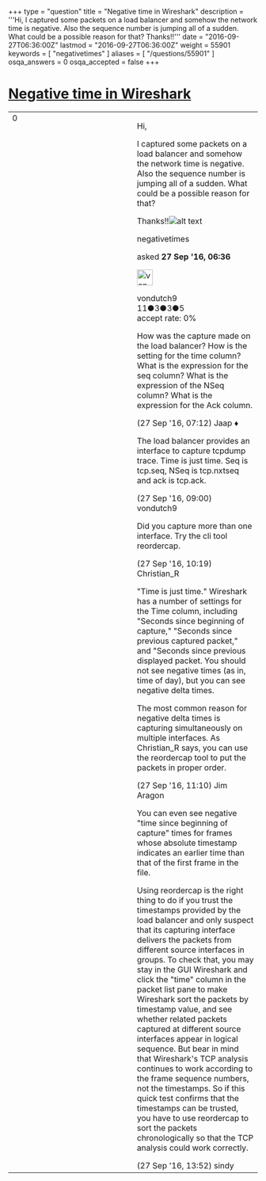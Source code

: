 +++
type = "question"
title = "Negative time in Wireshark"
description = '''Hi, I captured some packets on a load balancer and somehow the network time is negative. Also the sequence number is jumping all of a sudden. What could be a possible reason for that? Thanks!!'''
date = "2016-09-27T06:36:00Z"
lastmod = "2016-09-27T06:36:00Z"
weight = 55901
keywords = [ "negativetimes" ]
aliases = [ "/questions/55901" ]
osqa_answers = 0
osqa_accepted = false
+++

<div class="headNormal">

# [Negative time in Wireshark](/questions/55901/negative-time-in-wireshark)

</div>

<div id="main-body">

<div id="askform">

<table id="question-table" style="width:100%;"><colgroup><col style="width: 50%" /><col style="width: 50%" /></colgroup><tbody><tr class="odd"><td style="width: 30px; vertical-align: top"><div class="vote-buttons"><div id="post-55901-score" class="post-score" title="current number of votes">0</div><div id="favorite-count" class="favorite-count"></div></div></td><td><div id="item-right"><div class="question-body"><p>Hi,</p><p>I captured some packets on a load balancer and somehow the network time is negative. Also the sequence number is jumping all of a sudden. What could be a possible reason for that?</p><p>Thanks!!<img src="https://osqa-ask.wireshark.org/upfiles/Screen_Shot_2016-09-27_at_8.07.27_PM.png" alt="alt text" /></p></div><div id="question-tags" class="tags-container tags">negativetimes</div><div id="question-controls" class="post-controls"></div><div class="post-update-info-container"><div class="post-update-info post-update-info-user"><p>asked <strong>27 Sep '16, 06:36</strong></p><img src="https://secure.gravatar.com/avatar/68b978baf280d6656178b3a96a1df45e?s=32&amp;d=identicon&amp;r=g" class="gravatar" width="32" height="32" alt="vondutch9&#39;s gravatar image" /><p>vondutch9<br />
<span class="score" title="11 reputation points">11</span><span title="3 badges"><span class="badge1">●</span><span class="badgecount">3</span></span><span title="3 badges"><span class="silver">●</span><span class="badgecount">3</span></span><span title="5 badges"><span class="bronze">●</span><span class="badgecount">5</span></span><br />
<span class="accept_rate" title="Rate of the user&#39;s accepted answers">accept rate:</span> <span title="vondutch9 has no accepted answers">0%</span></p></img></div></div><div id="comments-container-55901" class="comments-container"><span id="55911"></span><div id="comment-55911" class="comment"><div id="post-55911-score" class="comment-score"></div><div class="comment-text"><p>How was the capture made on the load balancer? How is the setting for the time column? What is the expression for the seq column? What is the expression of the NSeq column? What is the expression for the Ack column.</p></div><div id="comment-55911-info" class="comment-info"><span class="comment-age">(27 Sep '16, 07:12)</span> Jaap ♦</div></div><span id="55919"></span><div id="comment-55919" class="comment"><div id="post-55919-score" class="comment-score"></div><div class="comment-text"><p>The load balancer provides an interface to capture tcpdump trace. Time is just time. Seq is tcp.seq, NSeq is tcp.nxtseq and ack is tcp.ack.</p></div><div id="comment-55919-info" class="comment-info"><span class="comment-age">(27 Sep '16, 09:00)</span> vondutch9</div></div><span id="55928"></span><div id="comment-55928" class="comment"><div id="post-55928-score" class="comment-score"></div><div class="comment-text"><p>Did you capture more than one interface. Try the cli tool reordercap.</p></div><div id="comment-55928-info" class="comment-info"><span class="comment-age">(27 Sep '16, 10:19)</span> Christian_R</div></div><span id="55930"></span><div id="comment-55930" class="comment"><div id="post-55930-score" class="comment-score"></div><div class="comment-text"><p>"Time is just time." Wireshark has a number of settings for the Time column, including "Seconds since beginning of capture," "Seconds since previous captured packet," and "Seconds since previous displayed packet. You should not see negative times (as in, time of day), but you can see negative delta times.</p><p>The most common reason for negative delta times is capturing simultaneously on multiple interfaces. As Christian_R says, you can use the reordercap tool to put the packets in proper order.</p></div><div id="comment-55930-info" class="comment-info"><span class="comment-age">(27 Sep '16, 11:10)</span> Jim Aragon</div></div><span id="55933"></span><div id="comment-55933" class="comment"><div id="post-55933-score" class="comment-score"></div><div class="comment-text"><p>You can even see negative "time since beginning of capture" times for frames whose absolute timestamp indicates an earlier time than that of the first frame in the file.</p><p>Using reordercap is the right thing to do if you trust the timestamps provided by the load balancer and only suspect that its capturing interface delivers the packets from different source interfaces in groups. To check that, you may stay in the GUI Wireshark and click the "time" column in the packet list pane to make Wireshark sort the packets by timestamp value, and see whether related packets captured at different source interfaces appear in logical sequence. But bear in mind that Wireshark's TCP analysis continues to work according to the frame sequence numbers, not the timestamps. So if this quick test confirms that the timestamps can be trusted, you have to use reordercap to sort the packets chronologically so that the TCP analysis could work correctly.</p></div><div id="comment-55933-info" class="comment-info"><span class="comment-age">(27 Sep '16, 13:52)</span> sindy</div></div></div><div id="comment-tools-55901" class="comment-tools"></div><div class="clear"></div><div id="comment-55901-form-container" class="comment-form-container"></div><div class="clear"></div></div></td></tr></tbody></table>

</div>

</div>

